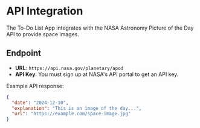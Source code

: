 # API Integration

The To-Do List App integrates with the NASA Astronomy Picture of the Day API to provide space images.

## Endpoint

- **URL**: `https://api.nasa.gov/planetary/apod`
- **API Key**: You must sign up at NASA's API portal to get an API key.

Example API response:

```json
{
  "date": "2024-12-10",
  "explanation": "This is an image of the day...",
  "url": "https://example.com/space-image.jpg"
}
```